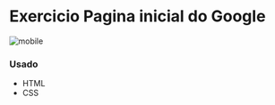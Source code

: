 # Exercicio Pagina inicial do Google #

![mobile](https://user-images.githubusercontent.com/82732587/121788525-481f0680-cba4-11eb-8af3-a680c3f90165.gif)

### Usado ###
+ HTML
+ CSS
